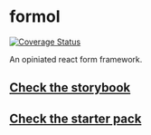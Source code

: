 # formol

[![Coverage Status](https://coveralls.io/repos/github/Kozea/formol/badge.svg?branch=master)](https://coveralls.io/github/Kozea/formol?branch=master)

An opiniated react form framework.

## [Check the storybook](https://Kozea.github.io/formol/)

## [Check the starter pack](https://github.com/Kozea/formol_starter_pack/)
